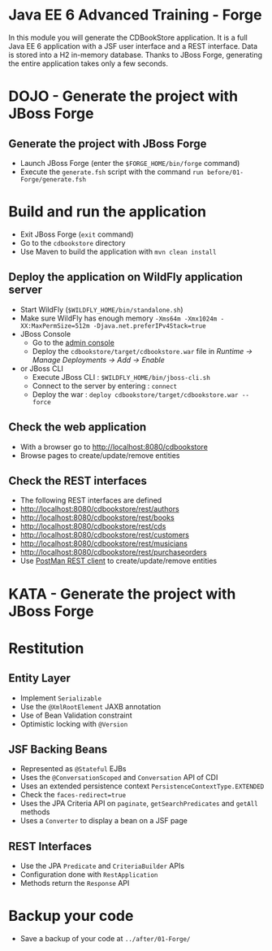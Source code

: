 # Java EE 6 Advanced Training - Forge

In this module you will generate the CDBookStore application. It is a full Java EE 6 application with a JSF user interface and a REST interface. Data is stored into a H2 in-memory database. Thanks to JBoss Forge, generating the entire application takes only a few seconds. 

# DOJO - Generate the project with JBoss Forge

## Generate the project with JBoss Forge

* Launch JBoss Forge (enter the `$FORGE_HOME/bin/forge` command)
* Execute the `generate.fsh` script with the command `run before/01-Forge/generate.fsh` 

# Build and run the application

* Exit JBoss Forge (`exit` command)
* Go to the `cdbookstore` directory
* Use Maven to build the application with `mvn clean install`

## Deploy the application on WildFly application server

* Start WildFly (`$WILDFLY_HOME/bin/standalone.sh`)
* Make sure WildFly has enough memory `-Xms64m -Xmx1024m -XX:MaxPermSize=512m -Djava.net.preferIPv4Stack=true`
* JBoss Console
	* Go to the [admin console](http://localhost:9990/)
	* Deploy the `cdbookstore/target/cdbookstore.war` file in _Runtime -> Manage Deployments -> Add -> Enable_
* or JBoss CLI
	* Execute JBoss CLI : `$WILDFLY_HOME/bin/jboss-cli.sh`
	* Connect to the server by entering : `connect` 
	* Deploy the war : `deploy cdbookstore/target/cdbookstore.war --force`  

## Check the web application

* With a browser go to [http://localhost:8080/cdbookstore]()
* Browse pages to create/update/remove entities

## Check the REST interfaces

* The following REST interfaces are defined
* [http://localhost:8080/cdbookstore/rest/authors]()
* [http://localhost:8080/cdbookstore/rest/books]()
* [http://localhost:8080/cdbookstore/rest/cds]()
* [http://localhost:8080/cdbookstore/rest/customers]()
* [http://localhost:8080/cdbookstore/rest/musicians]()
* [http://localhost:8080/cdbookstore/rest/purchaseorders]()
* Use [PostMan REST client](https://chrome.google.com/webstore/detail/postman-rest-client/fdmmgilgnpjigdojojpjoooidkmcomcm) to create/update/remove entities

# KATA - Generate the project with JBoss Forge

# Restitution

## Entity Layer

* Implement `Serializable` 
* Use the `@XmlRootElement` JAXB annotation
* Use of Bean Validation constraint
* Optimistic locking with `@Version` 

## JSF Backing Beans

* Represented as `@Stateful` EJBs
* Uses the `@ConversationScoped` and `Conversation` API of CDI
* Uses an extended persistence context `PersistenceContextType.EXTENDED`
* Check the `faces-redirect=true`
* Uses the JPA Criteria API on `paginate`, `getSearchPredicates` and `getAll` methods
* Uses a `Converter` to display a bean on a JSF page

## REST Interfaces

* Use the JPA `Predicate` and `CriteriaBuilder` APIs
* Configuration done with `RestApplication`
* Methods return the `Response` API

# Backup your code

* Save a backup of your code at `../after/01-Forge/`
